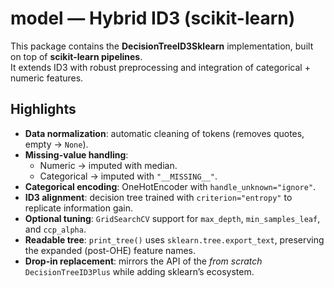 # model — Hybrid ID3 (scikit-learn)

This package contains the **DecisionTreeID3Sklearn** implementation, built on top of **scikit-learn pipelines**.  
It extends ID3 with robust preprocessing and integration of categorical + numeric features.

## Highlights
- **Data normalization**: automatic cleaning of tokens (removes quotes, empty → `None`).  
- **Missing-value handling**:  
  - Numeric → imputed with median.  
  - Categorical → imputed with `"__MISSING__"`.  
- **Categorical encoding**: OneHotEncoder with `handle_unknown="ignore"`.  
- **ID3 alignment**: decision tree trained with `criterion="entropy"` to replicate information gain.  
- **Optional tuning**: `GridSearchCV` support for `max_depth`, `min_samples_leaf`, and `ccp_alpha`.  
- **Readable tree**: `print_tree()` uses `sklearn.tree.export_text`, preserving the expanded (post-OHE) feature names.  
- **Drop-in replacement**: mirrors the API of the *from scratch* `DecisionTreeID3Plus` while adding sklearn’s ecosystem.  